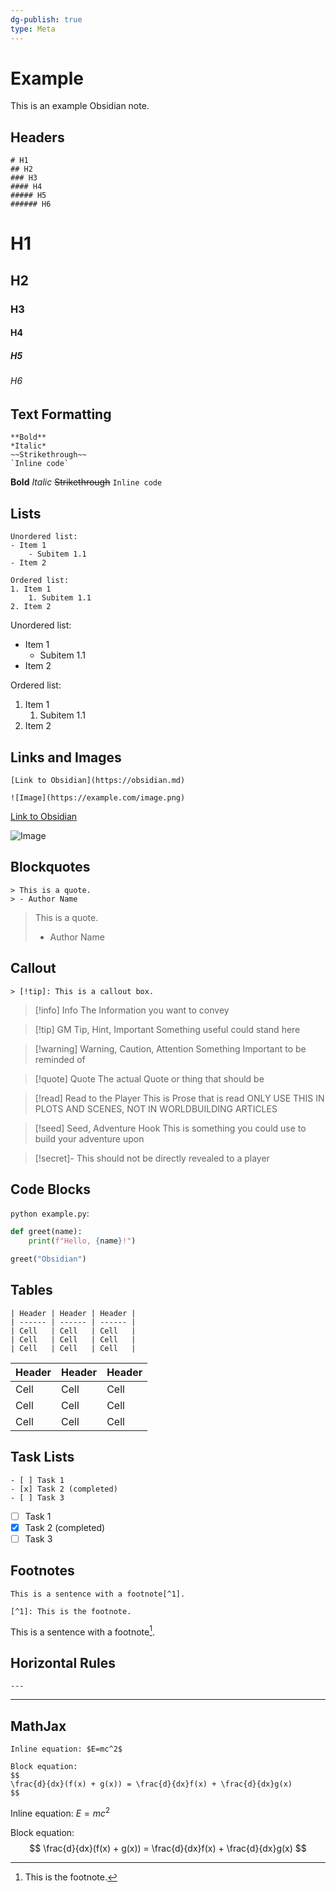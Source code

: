 ```yaml
---
dg-publish: true
type: Meta
---
```


# Example
This is an example Obsidian note.
## Headers

```
# H1
## H2
### H3
#### H4
##### H5
###### H6
```

# H1
## H2
### H3
#### H4
##### H5
###### H6

## Text Formatting

```
**Bold**
*Italic*
~~Strikethrough~~
`Inline code`
```

**Bold**
*Italic*
~~Strikethrough~~
`Inline code`

## Lists

```
Unordered list:
- Item 1
    - Subitem 1.1 
- Item 2

Ordered list:
1. Item 1
    1. Subitem 1.1 
2. Item 2 
```

Unordered list:
- Item 1
    - Subitem 1.1 
- Item 2

Ordered list:
1. Item 1
    1. Subitem 1.1 
2. Item 2 

## Links and Images

```
[Link to Obsidian](https://obsidian.md)

![Image](https://example.com/image.png)
```

[Link to Obsidian](https://obsidian.md)

![Image](https://example.com/image.png)

## Blockquotes

```
> This is a quote.
> - Author Name
```

> This is a quote.
> - Author Name

## Callout
```
> [!tip]: This is a callout box.
```

> [!info] Info
> The Information you want to convey 

> [!tip] GM Tip, Hint, Important
> Something useful could stand here
    
> [!warning] Warning, Caution, Attention
> Something Important to be reminded of
  
> [!quote] Quote
> The actual Quote or thing that should be 

>[!read] Read to the Player
>This is Prose that is read
>ONLY USE THIS IN PLOTS AND SCENES, NOT IN WORLDBUILDING ARTICLES

>[!seed] Seed, Adventure Hook
>This is something you could use to build your adventure upon

>[!secret]- 
> This should not be directly revealed to a player


## Code Blocks

```python example.py```:

```python example.py                               
def greet(name):
    print(f"Hello, {name}!")

greet("Obsidian")
``` 

## Tables

```
| Header | Header | Header |
| ------ | ------ | ------ |
| Cell   | Cell   | Cell   |
| Cell   | Cell   | Cell   |
| Cell   | Cell   | Cell   |
```

| Header | Header | Header |
| ------ | ------ | ------ |
| Cell   | Cell   | Cell   |
| Cell   | Cell   | Cell   |
| Cell   | Cell   | Cell   |

## Task Lists

```
- [ ] Task 1
- [x] Task 2 (completed)
- [ ] Task 3
```

- [ ] Task 1
- [x] Task 2 (completed)
- [ ] Task 3

## Footnotes

```
This is a sentence with a footnote[^1].

[^1]: This is the footnote.
```

This is a sentence with a footnote[^1].

[^1]: This is the footnote.

## Horizontal Rules

```
---
```

---

## MathJax

```
Inline equation: $E=mc^2$

Block equation:
$$
\frac{d}{dx}(f(x) + g(x)) = \frac{d}{dx}f(x) + \frac{d}{dx}g(x)
$$
```

Inline equation: $E=mc^2$

Block equation:
$$
\frac{d}{dx}(f(x) + g(x)) = \frac{d}{dx}f(x) + \frac{d}{dx}g(x)
$$
